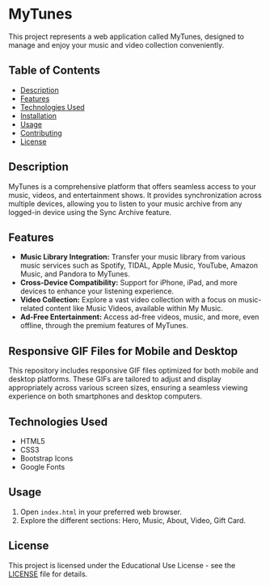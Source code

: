
# MyTunes

This project represents a web application called MyTunes, designed to manage and enjoy your music and video collection conveniently.

## Table of Contents

- [Description](#description)
- [Features](#features)
- [Technologies Used](#technologies-used)
- [Installation](#installation)
- [Usage](#usage)
- [Contributing](#contributing)
- [License](#license)

## Description

MyTunes is a comprehensive platform that offers seamless access to your music, videos, and entertainment shows. It provides synchronization across multiple devices, allowing you to listen to your music archive from any logged-in device using the Sync Archive feature.

## Features

- **Music Library Integration:** Transfer your music library from various music services such as Spotify, TIDAL, Apple Music, YouTube, Amazon Music, and Pandora to MyTunes.
- **Cross-Device Compatibility:** Support for iPhone, iPad, and more devices to enhance your listening experience.
- **Video Collection:** Explore a vast video collection with a focus on music-related content like Music Videos, available within My Music.
- **Ad-Free Entertainment:** Access ad-free videos, music, and more, even offline, through the premium features of MyTunes.

## Responsive GIF Files for Mobile and Desktop

This repository includes responsive GIF files optimized for both mobile and desktop platforms. These GIFs are tailored to adjust and display appropriately across various screen sizes, ensuring a seamless viewing experience on both smartphones and desktop computers.

## Technologies Used

- HTML5
- CSS3
- Bootstrap Icons
- Google Fonts

## Usage

1. Open `index.html` in your preferred web browser.
2. Explore the different sections: Hero, Music, About, Video, Gift Card.

## License

This project is licensed under the Educational Use License - see the [LICENSE](LICENSE) file for details.

